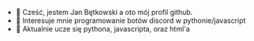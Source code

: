 - 👋 Cześć, jestem Jan Bętkowski a oto mój profil github.
- 👀 Interesuje mnie programowanie botów discord w pythonie/javascript
- 🌱 Aktualnie ucze się pythona, javascripta, oraz html'a

<!---
betkowskijan/betkowskijan to ✨ specjalne ✨ repozytorium ponieważ jego `README.md` (ten plik) pokazuje sie na profilu github.
--->
